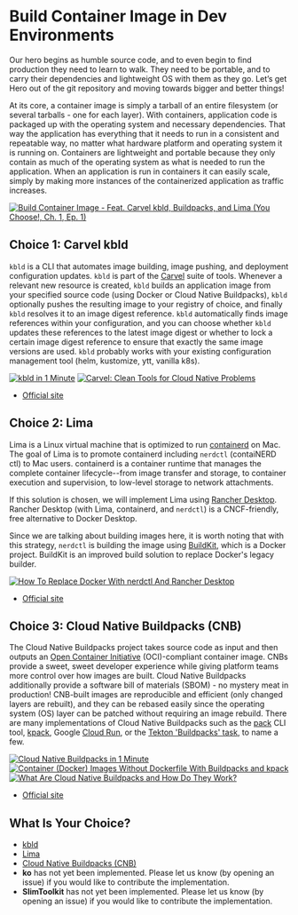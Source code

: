 # Build Container Image in Dev Environments

Our hero begins as humble source code, and to even begin to find production they need to learn to walk. They need to be portable, and to carry their dependencies and lightweight OS with them as they go. Let’s get Hero out of the git repository and moving towards bigger and better things!

At its core, a container image is simply a tarball of an entire filesystem (or several tarballs - one for each layer). With containers, application code is packaged up with the operating system and necessary dependencies. That way the application has everything that it needs to run in a consistent and repeatable way, no matter what hardware platform and operating system it is running on. Containers are lightweight and portable because they only contain as much of the operating system as what is needed to run the application. When an application is run in containers it can easily scale, simply by making more instances of the containerized application as traffic increases.

[![Build Container Image - Feat. Carvel kbld, Buildpacks, and Lima (You Choose!, Ch. 1, Ep. 1)](https://img.youtube.com/vi/GDInFocQJTU/0.jpg)](https://youtu.be/GDInFocQJTU)

## Choice 1: Carvel kbld

`kbld` is a CLI that automates image building, image pushing, and deployment configuration updates. `kbld` is part of the [Carvel](https://carvel.dev/) suite of tools. Whenever a relevant new resource is created, `kbld` builds an application image from your specified source code (using Docker or Cloud Native Buildpacks), `kbld` optionally pushes the resulting image to your registry of choice, and finally `kbld` resolves it to an image digest reference. `kbld` automatically finds image references within your configuration, and you can choose whether `kbld` updates these references to the latest image digest or whether to lock a certain image digest reference to ensure that exactly the same image versions are used. `kbld` probably works with your existing configuration management tool (helm, kustomize, ytt, vanilla k8s).

[![kbld in 1 Minute](https://img.youtube.com/vi/saqUgKCS0KI/0.jpg)](https://youtube.com/shorts/saqUgKCS0KI)
[![Carvel: Clean Tools for Cloud Native Problems](https://img.youtube.com/vi/gsyGOv_Nwb0/0.jpg)](https://via.vmw.com/carvel)
* [Official site](https://carvel.dev/kbld)

## Choice 2: Lima

Lima is a Linux virtual machine that is optimized to run [containerd](https://containerd.io/) on Mac. The goal of Lima is to promote containerd including `nerdctl` (contaiNERD ctl) to Mac users. containerd is a container runtime that manages the complete container lifecycle--from image transfer and storage, to container execution and supervision, to low-level storage to network attachments. 

If this solution is chosen, we will implement Lima using [Rancher Desktop](https://docs.rancherdesktop.io/). Rancher Desktop (with Lima, containerd, and `nerdctl`) is a CNCF-friendly, free alternative to Docker Desktop.

Since we are talking about building images here, it is worth noting that with this strategy, `nerdctl` is building the image using [BuildKit](https://docs.docker.com/build/buildkit/), which is a Docker project. BuildKit is an improved build solution to replace Docker's legacy builder.

[![How To Replace Docker With nerdctl And Rancher Desktop](https://img.youtube.com/vi/evWPib0iNgY/0.jpg)](https://youtu.be/evWPib0iNgY)
* [Official site](https://github.com/lima-vm/lima)

## Choice 3: Cloud Native Buildpacks (CNB)

The Cloud Native Buildpacks project takes source code as input and then outputs an [Open Container Initiative](https://opencontainers.org/) (OCI)-compliant container image. CNBs provide a sweet, sweet developer experience while giving platform teams more control over how images are built. Cloud Native Buildpacks additionally provide a software bill of materials (SBOM) - no mystery meat in production!  CNB-built images are reproducible and efficient (only changed layers are rebuilt), and they can be rebased easily since the operating system (OS) layer can be patched without requiring an image rebuild. There are many implementations of Cloud Native Buildpacks such as the [pack](https://buildpacks.io/docs/tools/pack/) CLI tool, [kpack](https://buildpacks.io/docs/tools/kpack/), Google [Cloud Run](https://cloud.google.com/run/), or the [Tekton 'Buildpacks' task](https://hub.tekton.dev/tekton/task/buildpacks), to name a few.

[![Cloud Native Buildpacks in 1 Minute](https://img.youtube.com/vi/wqawxcQMf8k/0.jpg)](https://youtube.com/shorts/wqawxcQMf8k)
[![Container (Docker) Images Without Dockerfile With Buildpacks and kpack](https://img.youtube.com/vi/fbSoKu8NGSU/0.jpg)](https://youtu.be/fbSoKu8NGSU)
[![What Are Cloud Native Buildpacks and How Do They Work?](https://img.youtube.com/vi/-n9H8KnYjVI/0.jpg)](https://via.vmw.com/Buildpacks)
* [Official site](https://buildpacks.io)

## What Is Your Choice?

* [kbld](kbld.md)
* [Lima](lima.md)
* [Cloud Native Buildpacks (CNB)](buildpacks.md)
* **ko** has not yet been implemented. Please let us know (by opening an issue) if you would like to contribute the implementation.
* **SlimToolkit** has not yet been implemented. Please let us know (by opening an issue) if you would like to contribute the implementation.